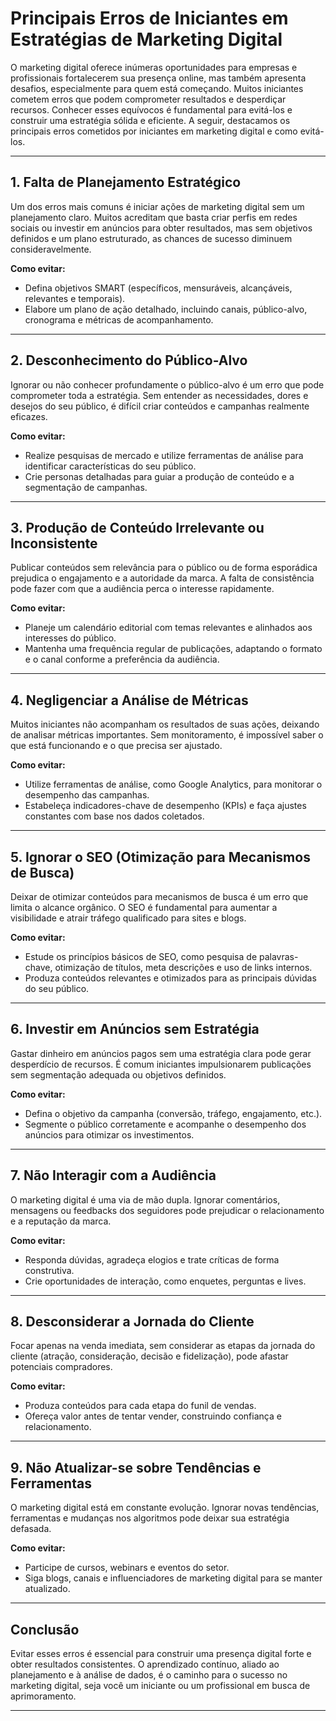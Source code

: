 
# Principais Erros de Iniciantes em Estratégias de Marketing Digital

O marketing digital oferece inúmeras oportunidades para empresas e profissionais fortalecerem sua presença online, mas também apresenta desafios, especialmente para quem está começando. Muitos iniciantes cometem erros que podem comprometer resultados e desperdiçar recursos. Conhecer esses equívocos é fundamental para evitá-los e construir uma estratégia sólida e eficiente. A seguir, destacamos os principais erros cometidos por iniciantes em marketing digital e como evitá-los.

---

## 1. **Falta de Planejamento Estratégico**

Um dos erros mais comuns é iniciar ações de marketing digital sem um planejamento claro. Muitos acreditam que basta criar perfis em redes sociais ou investir em anúncios para obter resultados, mas sem objetivos definidos e um plano estruturado, as chances de sucesso diminuem consideravelmente.

**Como evitar:**  
- Defina objetivos SMART (específicos, mensuráveis, alcançáveis, relevantes e temporais).
- Elabore um plano de ação detalhado, incluindo canais, público-alvo, cronograma e métricas de acompanhamento.

---

## 2. **Desconhecimento do Público-Alvo**

Ignorar ou não conhecer profundamente o público-alvo é um erro que pode comprometer toda a estratégia. Sem entender as necessidades, dores e desejos do seu público, é difícil criar conteúdos e campanhas realmente eficazes.

**Como evitar:**  
- Realize pesquisas de mercado e utilize ferramentas de análise para identificar características do seu público.
- Crie personas detalhadas para guiar a produção de conteúdo e a segmentação de campanhas.

---

## 3. **Produção de Conteúdo Irrelevante ou Inconsistente**

Publicar conteúdos sem relevância para o público ou de forma esporádica prejudica o engajamento e a autoridade da marca. A falta de consistência pode fazer com que a audiência perca o interesse rapidamente.

**Como evitar:**  
- Planeje um calendário editorial com temas relevantes e alinhados aos interesses do público.
- Mantenha uma frequência regular de publicações, adaptando o formato e o canal conforme a preferência da audiência.

---

## 4. **Negligenciar a Análise de Métricas**

Muitos iniciantes não acompanham os resultados de suas ações, deixando de analisar métricas importantes. Sem monitoramento, é impossível saber o que está funcionando e o que precisa ser ajustado.

**Como evitar:**  
- Utilize ferramentas de análise, como Google Analytics, para monitorar o desempenho das campanhas.
- Estabeleça indicadores-chave de desempenho (KPIs) e faça ajustes constantes com base nos dados coletados.

---

## 5. **Ignorar o SEO (Otimização para Mecanismos de Busca)**

Deixar de otimizar conteúdos para mecanismos de busca é um erro que limita o alcance orgânico. O SEO é fundamental para aumentar a visibilidade e atrair tráfego qualificado para sites e blogs.

**Como evitar:**  
- Estude os princípios básicos de SEO, como pesquisa de palavras-chave, otimização de títulos, meta descrições e uso de links internos.
- Produza conteúdos relevantes e otimizados para as principais dúvidas do seu público.

---

## 6. **Investir em Anúncios sem Estratégia**

Gastar dinheiro em anúncios pagos sem uma estratégia clara pode gerar desperdício de recursos. É comum iniciantes impulsionarem publicações sem segmentação adequada ou objetivos definidos.

**Como evitar:**  
- Defina o objetivo da campanha (conversão, tráfego, engajamento, etc.).
- Segmente o público corretamente e acompanhe o desempenho dos anúncios para otimizar os investimentos.

---

## 7. **Não Interagir com a Audiência**

O marketing digital é uma via de mão dupla. Ignorar comentários, mensagens ou feedbacks dos seguidores pode prejudicar o relacionamento e a reputação da marca.

**Como evitar:**  
- Responda dúvidas, agradeça elogios e trate críticas de forma construtiva.
- Crie oportunidades de interação, como enquetes, perguntas e lives.

---

## 8. **Desconsiderar a Jornada do Cliente**

Focar apenas na venda imediata, sem considerar as etapas da jornada do cliente (atração, consideração, decisão e fidelização), pode afastar potenciais compradores.

**Como evitar:**  
- Produza conteúdos para cada etapa do funil de vendas.
- Ofereça valor antes de tentar vender, construindo confiança e relacionamento.

---

## 9. **Não Atualizar-se sobre Tendências e Ferramentas**

O marketing digital está em constante evolução. Ignorar novas tendências, ferramentas e mudanças nos algoritmos pode deixar sua estratégia defasada.

**Como evitar:**  
- Participe de cursos, webinars e eventos do setor.
- Siga blogs, canais e influenciadores de marketing digital para se manter atualizado.

---

## Conclusão

Evitar esses erros é essencial para construir uma presença digital forte e obter resultados consistentes. O aprendizado contínuo, aliado ao planejamento e à análise de dados, é o caminho para o sucesso no marketing digital, seja você um iniciante ou um profissional em busca de aprimoramento.

---
```